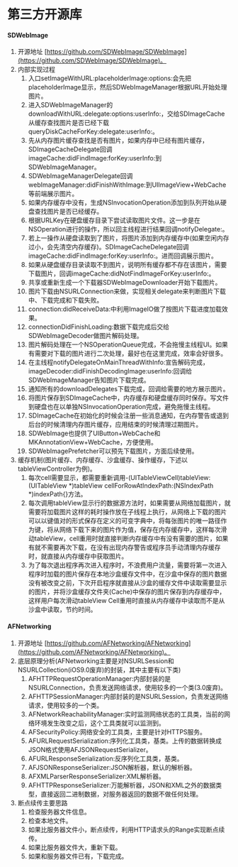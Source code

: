 # 第三方开源库

#### SDWebImage
1. 开源地址 [https://github.com/SDWebImage/SDWebImage](https://github.com/SDWebImage/SDWebImage)。
2. 内部实现过程
	1. 入口setImageWithURL:placeholderImage:options:会先把placeholderImage显示，然后SDWebImageManager根据URL开始处理图片。
	2. 进入SDWebImageManager的downloadWithURL:delegate:options:userInfo:，交给SDImageCache从缓存查找图片是否已经下载queryDiskCacheForKey:delegate:userInfo:。
	3. 先从内存图片缓存查找是否有图片，如果内存中已经有图片缓存，SDImageCacheDelegate回调imageCache:didFindImage:forKey:userInfo:到SDWebImageManager。
	4. SDWebImageManagerDelegate回调webImageManager:didFinishWithImage:到UIImageView+WebCache等前端展示图片。
	5. 如果内存缓存中没有，生成NSInvocationOperation添加到队列开始从硬盘查找图片是否已经缓存。
	6. 根据URLKey在硬盘缓存目录下尝试读取图片文件。这一步是在NSOperation进行的操作，所以回主线程进行结果回调notifyDelegate:。
	7. 若上一操作从硬盘读取到了图片，将图片添加到内存缓存中(如果空闲内存过小，会先清空内存缓存)。SDImageCacheDelegate回调imageCache:didFindImage:forKey:userInfo:。进而回调展示图片。
	8. 如果从硬盘缓存目录读取不到图片，说明所有缓存都不存在该图片，需要下载图片，回调imageCache:didNotFindImageForKey:userInfo:。
	9. 共享或重新生成一个下载器SDWebImageDownloader开始下载图片。
	10. 图片下载由NSURLConnection来做，实现相关delegate来判断图片下载中、下载完成和下载失败。
	11. connection:didReceiveData:中利用ImageIO做了按图片下载进度加载效果。
	12. connectionDidFinishLoading:数据下载完成后交给SDWebImageDecoder做图片解码处理。
	13. 图片解码处理在一个NSOperationQueue完成，不会拖慢主线程UI。如果有需要对下载的图片进行二次处理，最好也在这里完成，效率会好很多。
	14. 在主线程notifyDelegateOnMainThreadWithInfo:宣告解码完成，imageDecoder:didFinishDecodingImage:userInfo:回调给SDWebImageManager告知图片下载完成。
	15. 通知所有的downloadDelegates下载完成，回调给需要的地方展示图片。
	16. 将图片保存到SDImageCache中，内存缓存和硬盘缓存同时保存。写文件到硬盘也在以单独NSInvocationOperation完成，避免拖慢主线程。
	17. SDImageCache在初始化的时候会注册一些消息通知，在内存警告或退到后台的时候清理内存图片缓存，应用结束的时候清理过期图片。
	18. SDWebImage也提供了UIButton+WebCache和MKAnnotationView+WebCache，方便使用。
	19. SDWebImagePrefetcher可以预先下载图片，方面后续使用。
3. 缓存机制(图片缓存、内存缓存、沙盒缓存、操作缓存，下述以tableViewController为例)。
	1. 每次cell需要显示，都需要重新调用-(UITableViewCell)tableView:(UITableView *)tableView cellForRowAtIndexPath:(NSIndexPath *)indexPath{}方法。
	2. 每次调用tableView显示行的数据源方法时，如果需要从网络加载图片，就需要将加载图片这样的耗时操作放在子线程上执行，从网络上下载的图片可以以键值对的形式保存在定义的可变字典中，将每张图片的唯一路径作为键，将从网络下载下来的图片作为值，保存在内存缓存中，这样每次滑动tableView，cell重用时就直接判断内存缓存中有没有需要的图片，如果有就不需要再次下载，在没有出现内存警告或程序员手动清理内存缓存时，就直接从内存缓存中获取图片。
	3. 为了每次退出程序再次进入程序时，不浪费用户流量，需要将第一次进入程序时加载的图片保存在本地沙盒缓存文件中，在沙盒中保存的图片数据没有被改变之前，下次开启程序就直接从沙盒的缓存文件中读取需要显示的图片，并将沙盒缓存文件夹(Cache)中保存的图片保存到内存缓存中，这样用户每次滑动tableView Cell重用时直接从内存缓存中读取而不是从沙盒中读取，节约时间。
	 
#### AFNetworking
1. 开源地址 [https://github.com/AFNetworking/AFNetworking](https://github.com/AFNetworking/AFNetworking)。
2. 底层原理分析(AFNetworking主要是对NSURLSession和NSURLCollection(iOS9.0废弃)的封装，其中主要有以下类)
	1. AFHTTPRequestOperationManager:内部封装的是NSURLConnection，负责发送网络请求，使用较多的一个类(3.0废弃)。
	2. AFHTTPSessionManager:内部封装的是NSURLSession，负责发送网络请求，使用较多的一个类。
	3. AFNetworkReachabilityManager:实时监测网络状态的工具类，当前的网络环境发生改变之后，这个工具类就可以监测到。
	4. AFSecurityPolicy:网络安全的工具类，主要是针对HTTPS服务。
	5. AFURLRequestSerialization:序列化工具类，基类。上传的数据转换成JSON格式使用AFJSONRequestSerializer。
	6. AFURLResponseSerialization:反序列化工具类，基类。
	7. AFJSONResponseSerializer:JSON解析器，默认的解析器。
	8. AFXMLParserResponseSerializer:XML解析器。
	9. AFHTTPResponseSerializer:万能解析器，JSON和XML之外的数据类型，直接返回二进制数据，对服务器返回的数据不做任何处理。
3. 断点续传主要思路
	1. 检查服务器文件信息。
	2. 检查本地文件。
	3. 如果比服务器文件小，断点续传，利用HTTP请求头的Range实现断点续传。
	4. 如果比服务器文件大，重新下载。
	5. 如果和服务器文件已有，下载完成。 


